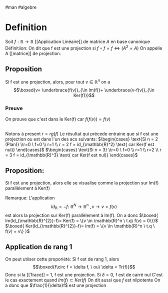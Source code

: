 #man #algebre 
# Definition
Soit $f:\mathbb{R} \to \mathbb{R}$ [[Application Linéaire]] de matrice $A$ en base canonique
Définitiion: On dit que f est une projection si $f \circ f =f \Leftrightarrow(A^2=A)$
On appelle A [[matrice]] de projection.
## Proposition
Si f est une projection, alors, pour tout $v \in \mathbb{R}^n$ on a 
$$\boxed{v= \underbrace{f(v)}_{\in Im(f)}+ \underbrace{v-f(v)}_{\in Ker(f)}}$$
### Preuve
On prouve que c'est dans le Ker(f) car $f(f(v)) = f(v)$
##
Notons à present $r = rg(f)$ Le résultat qui précede entraine que si f est une projection ou est dans l'un des acs suivants:
$\begin{cases}
\text{Si n = 2 (Plan)}
\\r=0 \ f=0
\\ r=1 
\\ r = 2 f = id_{\mathbb{R}^2} \text{ car Ker(f est nul)}
\end{cases}$
$\begin{cases}
\text{Si n = 3}
\\r=0 \ f=0
\\ r=1 
\\ r=2
\\ r = 3 f = id_{\mathbb{R}^3} \text{ car Ker(f est nul)}
\end{cases}$
## Proposition:
Si f est une projection, alors elle se visualise comme la projection sur Im(f) parallèlement à Ker(f)

Remarque: L'application
$$Id_\mathbb{R} = -f: \ \mathbb{R}^N \to \mathbb{R}^n \ , v \to v=f(v)$$
est alors la projection sur Ker(f) parallèlement à Im(f). On a donc
$\boxed{
Im(Id_{\mathbb{R}^{2}}-f)= Ker(f) = \{v \in \mathbb{R}^n \ t.q\  f(v) = 0\}}$
$\boxed{ Ker(Id_{\mathbb{R}^{2}}-f)= Im(f) = \{v \in \mathbb{R}^n \ t.q  \ f(v) = v\}
}$
## Application de rang 1 
On peut utiiser cette proporiété:
Si f est de rang 1, alors
$$\boxed{f\circ f = \delta f, \ ou\ \delta = Tr(f)}$$
Donc si la [[Trace]] = 1, f est une projection.
Si $\delta=0$, f est de carré nul
C'est le cas exactement quand $Im(f)\subset Ker(f)$
On dit aussi que $f$ est nilpotente
On a donc que $\frac{1}{\delta}f$ est une projection